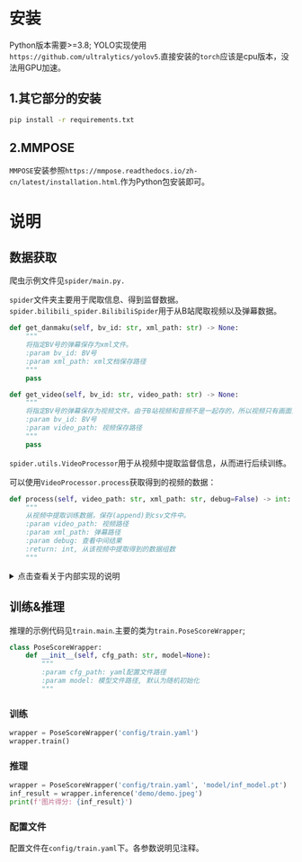 # 安装
Python版本需要>=3.8; YOLO实现使用`https://github.com/ultralytics/yolov5`.直接安装的`torch`应该是cpu版本，没法用GPU加速。
## 1.其它部分的安装
```bash
pip install -r requirements.txt
```
## 2.MMPOSE
`MMPOSE`安装参照`https://mmpose.readthedocs.io/zh-cn/latest/installation.html`.作为Python包安装即可。
# 说明
## 数据获取
爬虫示例文件见`spider/main.py.`

`spider`文件夹主要用于爬取信息、得到监督数据。`spider.bilibili_spider.BilibiliSpider`用于从B站爬取视频以及弹幕数据。
```python
def get_danmaku(self, bv_id: str, xml_path: str) -> None:
    """
    将指定BV号的弹幕保存为xml文件。
    :param bv_id: BV号
    :param xml_path: xml文档保存路径
    """
    pass

def get_video(self, bv_id: str, video_path: str) -> None:
    """
    将指定BV号的弹幕保存为视频文件。由于B站视频和音频不是一起存的，所以视频只有画面没有声音。
    :param bv_id: BV号
    :param video_path: 视频保存路径
    """
    pass
```
`spider.utils.VideoProcessor`用于从视频中提取监督信息，从而进行后续训练。

可以使用`VideoProcessor.process`获取得到的视频的数据：
```python
def process(self, video_path: str, xml_path: str, debug=False) -> int:
    """
    从视频中提取训练数据，保存(append)到csv文件中。
    :param video_path: 视频路径
    :param xml_path: 弹幕路径
    :param debug: 查看中间结果
    :return: int, 从该视频中提取得到的数据组数
    """
```

<details>
<summary>点击查看关于内部实现的说明</summary>

有三个方法是核心(TODO)：
```python
def _get_danmaku_score(self, danmakus: List[str]) -> float:
    """
    给定弹幕列表，返回该弹幕的(情感)得分。该得分会作为该帧的监督信号。
    :param danmakus: List[str], 弹幕列表
    :return: 弹幕情感得分score, 0 <= score <= 1
    """
    # TODO

def is_interested_frame(self, frame: np.ndarray) -> Tuple[bool, dict]:
    """
    给定帧，确定该帧是否包含感兴趣内容(比如检测到猫)。只有感兴趣内容才会被进一步处理(如提取关节)。
    :param frame: np.ndarray(h, w), uint8表示的帧
    :return: Tuple[bool, dict], 该帧是否包含感兴趣内容。若包含感兴趣内容，返回(True, 识别结果json); 否则返回(False, None).
    """
    # TODO

def get_feature(self, frame: np.ndarray) -> np.ndarray:
    """
    给定帧，从该帧中提取关节特征信息。
    :param frame: np.array(h, w), uint8表示的帧
    :return: np.array, 从该帧中提取得到的关节信息，用于构建数据集进行训练。
    """
    # TODO
```
实现以上三个方法之后，可以调用`VideoProcessor.process`获取标注数据对。
</details>

## 训练&推理
推理的示例代码见`train.main`.主要的类为`train.PoseScoreWrapper`;
```python
class PoseScoreWrapper:
    def __init__(self, cfg_path: str, model=None):
        """
        :param cfg_path: yaml配置文件路径
        :param model: 模型文件路径, 默认为随机初始化
        """
```
### 训练
```python
wrapper = PoseScoreWrapper('config/train.yaml')
wrapper.train()
```
### 推理
```python
wrapper = PoseScoreWrapper('config/train.yaml', 'model/inf_model.pt')
inf_result = wrapper.inference('demo/demo.jpeg')
print(f'图片得分: {inf_result}')
```
### 配置文件
配置文件在`config/train.yaml`下。各参数说明见注释。
